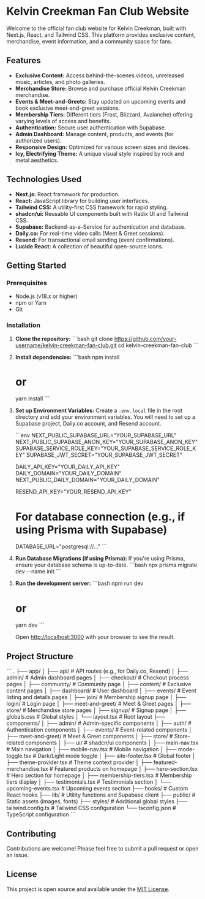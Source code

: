 # Kelvin Creekman Fan Club Website

Welcome to the official fan club website for Kelvin Creekman, built with Next.js, React, and Tailwind CSS. This platform provides exclusive content, merchandise, event information, and a community space for fans.

## Features

-   **Exclusive Content:** Access behind-the-scenes videos, unreleased music, articles, and photo galleries.
-   **Merchandise Store:** Browse and purchase official Kelvin Creekman merchandise.
-   **Events & Meet-and-Greets:** Stay updated on upcoming events and book exclusive meet-and-greet sessions.
-   **Membership Tiers:** Different tiers (Frost, Blizzard, Avalanche) offering varying levels of access and benefits.
-   **Authentication:** Secure user authentication with Supabase.
-   **Admin Dashboard:** Manage content, products, and events (for authorized users).
-   **Responsive Design:** Optimized for various screen sizes and devices.
-   **Icy, Electrifying Theme:** A unique visual style inspired by rock and metal aesthetics.

## Technologies Used

-   **Next.js:** React framework for production.
-   **React:** JavaScript library for building user interfaces.
-   **Tailwind CSS:** A utility-first CSS framework for rapid styling.
-   **shadcn/ui:** Reusable UI components built with Radix UI and Tailwind CSS.
-   **Supabase:** Backend-as-a-Service for authentication and database.
-   **Daily.co:** For real-time video calls (Meet & Greet sessions).
-   **Resend:** For transactional email sending (event confirmations).
-   **Lucide React:** A collection of beautiful open-source icons.

## Getting Started

### Prerequisites

-   Node.js (v18.x or higher)
-   npm or Yarn
-   Git

### Installation

1.  **Clone the repository:**
    \`\`\`bash
    git clone https://github.com/your-username/kelvin-creekman-fan-club.git
    cd kelvin-creekman-fan-club
    \`\`\`

2.  **Install dependencies:**
    \`\`\`bash
    npm install
    # or
    yarn install
    \`\`\`

3.  **Set up Environment Variables:**
    Create a `.env.local` file in the root directory and add your environment variables. You will need to set up a Supabase project, Daily.co account, and Resend account.

    \`\`\`env
    NEXT_PUBLIC_SUPABASE_URL="YOUR_SUPABASE_URL"
    NEXT_PUBLIC_SUPABASE_ANON_KEY="YOUR_SUPABASE_ANON_KEY"
    SUPABASE_SERVICE_ROLE_KEY="YOUR_SUPABASE_SERVICE_ROLE_KEY"
    SUPABASE_JWT_SECRET="YOUR_SUPABASE_JWT_SECRET"

    DAILY_API_KEY="YOUR_DAILY_API_KEY"
    DAILY_DOMAIN="YOUR_DAILY_DOMAIN"
    NEXT_PUBLIC_DAILY_DOMAIN="YOUR_DAILY_DOMAIN"

    RESEND_API_KEY="YOUR_RESEND_API_KEY"

    # For database connection (e.g., if using Prisma with Supabase)
    DATABASE_URL="postgresql://..."
    \`\`\`

4.  **Run Database Migrations (if using Prisma):**
    If you're using Prisma, ensure your database schema is up-to-date.
    \`\`\`bash
    npx prisma migrate dev --name init
    \`\`\`

5.  **Run the development server:**
    \`\`\`bash
    npm run dev
    # or
    yarn dev
    \`\`\`

    Open [http://localhost:3000](http://localhost:3000) with your browser to see the result.

## Project Structure

\`\`\`
.
├── app/
│   ├── api/                  # API routes (e.g., for Daily.co, Resend)
│   ├── admin/                # Admin dashboard pages
│   ├── checkout/             # Checkout process pages
│   ├── community/            # Community page
│   ├── content/              # Exclusive content pages
│   ├── dashboard/            # User dashboard
│   ├── events/               # Event listing and details pages
│   ├── join/                 # Membership signup page
│   ├── login/                # Login page
│   ├── meet-and-greet/       # Meet & Greet pages
│   ├── store/                # Merchandise store pages
│   ├── signup/               # Signup page
│   ├── globals.css           # Global styles
│   └── layout.tsx            # Root layout
├── components/
│   ├── admin/                # Admin-specific components
│   ├── auth/                 # Authentication components
│   ├── events/               # Event-related components
│   ├── meet-and-greet/       # Meet & Greet components
│   ├── store/                # Store-related components
│   ├── ui/                   # shadcn/ui components
│   ├── main-nav.tsx          # Main navigation
│   ├── mobile-nav.tsx        # Mobile navigation
│   ├── mode-toggle.tsx       # Dark/Light mode toggle
│   ├── site-footer.tsx       # Global footer
│   ├── theme-provider.tsx    # Theme context provider
│   ├── featured-merchandise.tsx # Featured products on homepage
│   ├── hero-section.tsx      # Hero section for homepage
│   ├── membership-tiers.tsx  # Membership tiers display
│   ├── testimonials.tsx      # Testimonials section
│   └── upcoming-events.tsx   # Upcoming events section
├── hooks/                    # Custom React hooks
├── lib/                      # Utility functions and Supabase client
├── public/                   # Static assets (images, fonts)
├── styles/                   # Additional global styles
├── tailwind.config.ts        # Tailwind CSS configuration
└── tsconfig.json             # TypeScript configuration
\`\`\`

## Contributing

Contributions are welcome! Please feel free to submit a pull request or open an issue.

## License

This project is open source and available under the [MIT License](LICENSE).
